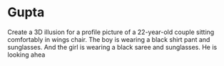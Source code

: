 # Gupta
Create a 3D illusion for a profile picture of a 22-year-old couple sitting comfortably in wings chair. The boy is wearing a black shirt pant and sunglasses. And the girl is wearing a black saree and sunglasses. He is looking ahea
